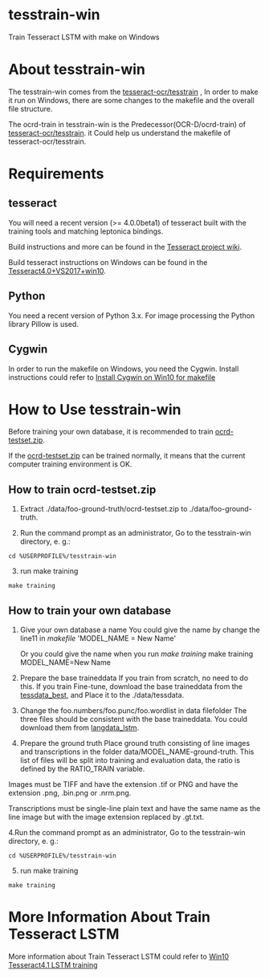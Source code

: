 # tesstrain-win
Train Tesseract LSTM with make on Windows
# About tesstrain-win
The tesstrain-win comes from the  [tesseract-ocr/tesstrain](https://github.com/tesseract-ocr/tesstrain) , In order to make it run on Windows, there are some changes to the makefile and the overall file structure.

The ocrd-train in tesstrain-win is the Predecessor(OCR-D/ocrd-train) of [tesseract-ocr/tesstrain](https://github.com/tesseract-ocr/tesstrain). it Could help us understand the makefile of tesseract-ocr/tesstrain.
# Requirements
## tesseract
You will need a recent version (>= 4.0.0beta1) of tesseract built with the training tools and matching leptonica bindings. 

Build instructions and more can be found in the [Tesseract project wiki](https://github.com/tesseract-ocr/tesseract/wiki).

Build tesseract instructions on Windows can be found in the [Tesseract4.0+VS2017+win10](https://livezingy.com/compilation-tesseract4-in-vs2017-win10/).
## Python
You need a recent version of Python 3.x. For image processing the Python library Pillow is used.
## Cygwin
In order to run the makefile on Windows, you need the Cygwin. Install instructions could refer to [Install Cygwin on Win10 for makefile](https://livezingy.com/install-cygwin-on-win10-for-makefile/)
# How to Use tesstrain-win
Before training your own database, it is recommended to train [ocrd-testset.zip](https://github.com/livezingy/tesstrain-win/tree/master/data/foo-ground-truth).

If the [ocrd-testset.zip](https://github.com/livezingy/tesstrain-win/tree/master/data/foo-ground-truth) can be trained normally, it means that the current computer training environment is OK.
## How to train ocrd-testset.zip
1. Extract ./data/foo-ground-truth/ocrd-testset.zip to ./data/foo-ground-truth.

2. Run the command prompt as an administrator, Go to the tesstrain-win directory, e. g.:

```
cd %USERPROFILE%/tesstrain-win
```

3. run make training
```
make training
```

## How to train your own database
1. Give your own database a name
   You could give the name by change the line11 in *makefile*
'MODEL_NAME = New Name'

   Or you could give the name when you run *make training*
make training MODEL_NAME=New Name

2. Prepare the base traineddata
If you train from scratch, no need to do this. If you train Fine-tune, download the base traineddata from the [tessdata_best](https://github.com/tesseract-ocr/tessdata_best),
and Place it to the ./data/tessdata.

3. Change the foo.numbers/foo.punc/foo.wordlist in data filefolder
The three files should be consistent with the base traineddata. You could download them from [langdata_lstm](https://github.com/tesseract-ocr/langdata_lstm).

3. Prepare the ground truth
Place ground truth consisting of line images and transcriptions in the folder data/MODEL_NAME-ground-truth. This list of files will be split into training and evaluation data, the ratio is defined by the RATIO_TRAIN variable.

Images must be TIFF and have the extension .tif or PNG and have the extension .png, .bin.png or .nrm.png.

Transcriptions must be single-line plain text and have the same name as the line image but with the image extension replaced by .gt.txt.

4.Run the command prompt as an administrator, Go to the tesstrain-win directory, e. g.:
```
cd %USERPROFILE%/tesstrain-win
```

5. run make training
```
make training
```

# More Information About Train Tesseract LSTM
More information about Train Tesseract LSTM could refer to [Win10 Tesseract4.1 LSTM training](https://livezingy.com/win10-tesseract4-1-lstm-training/)
